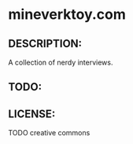 # mineverktoy.com

## DESCRIPTION:

A collection of nerdy interviews.


## TODO:



## LICENSE:

TODO creative commons
